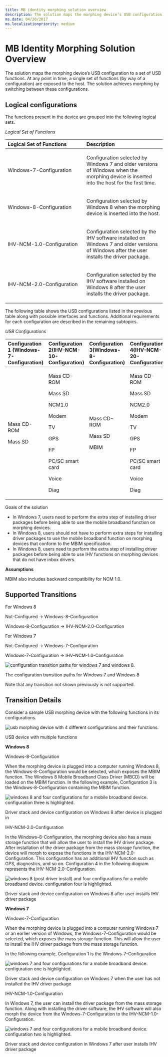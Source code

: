 ```yaml
---
title: MB identity morphing solution overview
description: The solution maps the morphing device’s USB configuration to a set of USB functions.
ms.date: 04/20/2017
ms.localizationpriority: medium
---
```


# MB Identity Morphing Solution Overview


The solution maps the morphing device’s USB configuration to a set of USB functions. At any point in time, a single set of functions (by way of a configuration) are exposed to the host. The solution achieves morphing by switching between these configurations.

## Logical configurations


The functions present in the device are grouped into the following logical sets.

*Logical Set of Functions*

<table>
<colgroup>
<col width="50%" />
<col width="50%" />
</colgroup>
<thead>
<tr class="header">
<th align="left">Logical Set of Functions</th>
<th align="left">Description</th>
</tr>
</thead>
<tbody>
<tr class="odd">
<td align="left"><p>Windows-7-Configuration</p></td>
<td align="left"><p>Configuration selected by Windows 7 and older versions of Windows when the morphing device is inserted into the host for the first time.</p></td>
</tr>
<tr class="even">
<td align="left"><p>Windows-8-Configuration</p></td>
<td align="left"><p>Configuration selected by Windows 8 when the morphing device is inserted into the host.</p></td>
</tr>
<tr class="odd">
<td align="left"><p>IHV-NCM-1.0-Configuration</p></td>
<td align="left"><p>Configuration selected by the IHV software installed on Windows 7 and older versions of Windows after the user installs the driver package.</p></td>
</tr>
<tr class="even">
<td align="left"><p>IHV-NCM-2.0-Configuration</p></td>
<td align="left"><p>Configuration selected by the IHV software installed on Windows 8 after the user installs the driver package.</p></td>
</tr>
</tbody>
</table>

 

The following table shows the USB configurations listed in the previous table along with possible interfaces and functions. Additional requirements for each configuration are described in the remaining subtopics.

*USB Configurations*

<table>
<colgroup>
<col width="25%" />
<col width="25%" />
<col width="25%" />
<col width="25%" />
</colgroup>
<thead>
<tr class="header">
<th align="left">Configuration 1 (Windows-7-Configuration)</th>
<th align="left">Configuration 2(IHV–NCM-10-Configuration)</th>
<th align="left">Configuration 3(Windows-8- Configuration)</th>
<th align="left">Configuration 4(IHV–NCM-20- Configuration)</th>
</tr>
</thead>
<tbody>
<tr class="odd">
<td align="left"><p>Mass CD-ROM</p>
<p>Mass SD</p></td>
<td align="left"><p>Mass CD-ROM</p>
<p>Mass SD</p>
<p>NCM1.0</p>
<p>Modem</p>
<p>TV</p>
<p>GPS</p>
<p>FP</p>
<p>PC/SC smart card</p>
<p>Voice</p>
<p>Diag</p></td>
<td align="left"><p>Mass CD-ROM</p>
<p>Mass SD</p>
<p>MBIM</p></td>
<td align="left"><p>Mass CD-ROM</p>
<p>Mass SD</p>
<p>NCM2.0</p>
<p>Modem</p>
<p>TV</p>
<p>GPS</p>
<p>FP</p>
<p>PC/SC smart card</p>
<p>Voice</p>
<p>Diag</p></td>
</tr>
</tbody>
</table>

 

Goals of the solution

-   In Windows 7, users need to perform the extra step of installing driver packages before being able to use the mobile broadband function on morphing devices.
-   In Windows 8, users should not have to perform extra steps for installing driver packages to use the mobile broadband function on morphing devices that conform to the MBIM specification.
-   In Windows 8, users need to perform the extra step of installing driver packages before being able to use IHV functions on morphing devices that do not have inbox drivers.

**Assumptions**

MBIM also includes backward compatibility for NCM 1.0.

## Supported Transitions


For Windows 8

Not-Configured -&gt; Windows-8-Configuration

Windows-8-Configuration -&gt; IHV-NCM-2.0-Configuration

For Windows 7

Not-Configured -&gt; Windows-7-Configuration

Windows-7-Configuration -&gt; IHV–NCM-1.0-Configuration

![configuration transition paths for windows 7 and windows 8.](images/mbim7.png)

The configuration transition paths for Windows 7 and Windows 8

Note that any transition not shown previously is not supported.

## Transition Details


Consider a sample USB morphing device with the following functions in its configurations.

![usb morphing device with 4 different configurations and their functions.](images/mbim8.png)

USB device with multiple functions

**Windows 8**

Windows-8-Configuration

When the morphing device is plugged into a computer running Windows 8, the Windows-8-Configuration would be selected, which exposes the MBIM function. The Windows 8 Mobile Broadband Class Driver (MBCD) will be loaded on the MBIM function. In the following example, Configuration 3 is the Windows-8-Configuration containing the MBIM function.

![windows 8 and four configurations for a mobile broadband device. configuration three is highlighted.](images/mbim9.png)

Driver stack and device configuration on Windows 8 after device is plugged in

IHV-NCM-2.0-Configuration

In the Windows-8-Configuration, the morphing device also has a mass storage function that will allow the user to install the IHV driver package. After installation of the driver package from the mass storage function, the device will morph to expose the functions in the IHV-NCM-2.0-Configuration. This configuration has an additional IHV function such as GPS, diagnostics, and so on. Configuration 4 in the following diagram represents the IHV-NCM-2.0-Configuration.

![windows 8 (post driver install) and four configurations for a mobile broadband device. configuration four is highlighted.](images/mbim10.png)

Driver stack and device configuration on Windows 8 after user installs IHV driver package

**Windows 7**

Windows-7-Configuration

When the morphing device is plugged into a computer running Windows 7 or an earlier version of Windows, the Windows-7-Configuration would be selected, which exposes the mass storage function. This will allow the user to install the IHV driver package from the mass storage function.

In the following example, Configuration 1 is the Windows-7-Configuration

![windows 7 and four configurations for a mobile broadband device. configuration one is highlighted.](images/mbim11.png)

Driver stack and device configuration on Windows 7 when the user has not installed the IHV driver package

IHV-NCM-1.0-Configuration

In Windows 7, the user can install the driver package from the mass storage function. Along with installing the driver software, the IHV software will also morph the device from the Windows-7-Configuration to the IHV-NCM-1.0-Configuration.

![windows 7 and four configurations for a mobile broadband device. configuration two is highlighted.](images/mbim12.png)

Driver stack and device configuration in Windows 7 after user installs IHV driver package

 

 





